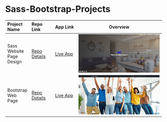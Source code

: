 # Sass-Bootstrap-Projects
<table class="table">
  <thead>
    <tr>
      <th align="left" width="15%">Project Name</th>
      <th align="left" width="15%">Repo Link</th>
      <th align="left" width="15%">App Link</th>
      <th align="center">Overview</th>
    </tr>
  </thead>
  <tbody>
     <tr>
      <td>Sass Website Page Design</td></td>
      <td><a href="https://github.com/achieve-software/6Sass" target="_blank">Repo Details</td>
      <td><a href="https://fluffy-brigadeiros-21af96.netlify.app/" target="_blank">Live App</td>
      <td><img src="https://raw.githubusercontent.com/achieve-software/gif/main/sasss(2)-min.gif" alt="NBA Legends App"></td>
    </tr>
    <tr>
      <td>Bootstrap Web Page</td></td>
      <td><a href="https://github.com/achieve-software/7bootstrap" target="_blank">Repo Details</td>
      <td><a href="https://playful-syrniki-8b0921.netlify.app/" target="_blank">Live App</td>
      <td><img src="https://raw.githubusercontent.com/achieve-software/gif/main/bs(7)-min.gif" alt="NBA Legends App"></td>
    </tr>
   
  </tbody>
</table>
